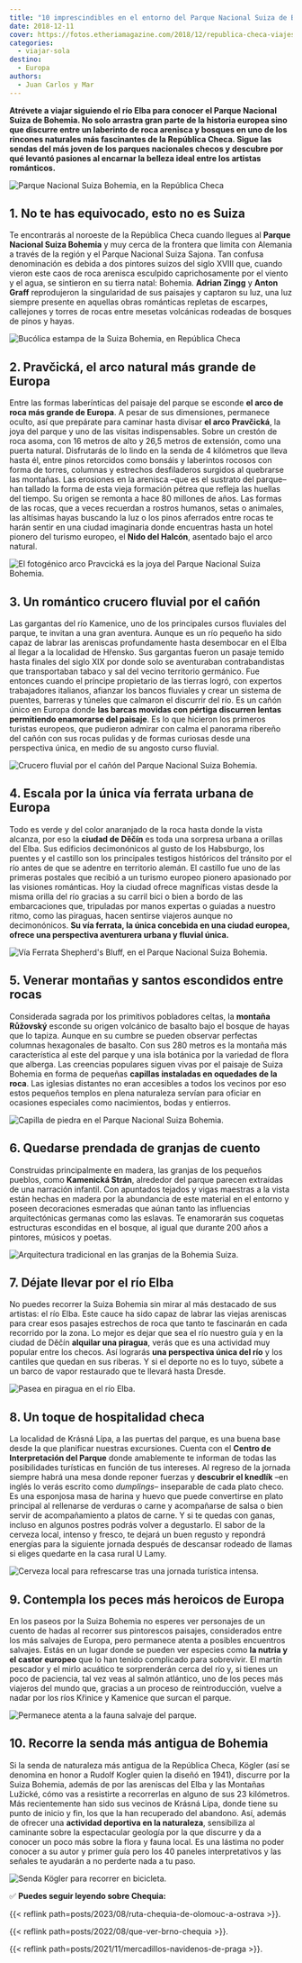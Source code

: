 ```yaml
---
title: "10 imprescindibles en el entorno del Parque Nacional Suiza de Bohemia"
date: 2018-12-11
cover: https://fotos.etheriamagazine.com/2018/12/republica-checa-viajes-mujeres-etheria-1.jpg
categories: 
  - viajar-sola
destino: 
  - Europa
authors: 
  - Juan Carlos y Mar
---
```


**Atrévete a viajar siguiendo el río Elba para conocer el Parque Nacional Suiza de 
Bohemia. No solo arrastra gran parte de la historia europea sino que discurre entre un 
laberinto de roca arenisca y bosques en uno de los rincones naturales más fascinantes de 
la República Checa. Sigue las sendas del más joven de los parques nacionales checos y 
descubre por qué levantó pasiones al encarnar la belleza ideal entre los artistas 
románticos.** 

![Parque Nacional Suiza Bohemia, en la República Checa](https://fotos.etheriamagazine.com/2018/12/republica-checa-viajes-mujeres-etheria.jpg "Uno de los rincones sorprendentes del Parque Nacional Suiza Bohemia (Rep. Checa).")

## 1\. No te has equivocado, esto no es Suiza

Te encontrarás al noroeste de la República Checa cuando llegues al **Parque Nacional 
Suiza Bohemia** y muy cerca de la frontera que limita con Alemania a través de la región 
y el Parque Nacional Suiza Sajona. Tan confusa denominación es debida a dos pintores 
suizos del siglo XVIII que, cuando vieron este caos de roca arenisca esculpido 
caprichosamente por el viento y el agua, se sintieron en su tierra natal: Bohemia. 
**Adrian Zingg** y **Anton Graff** reprodujeron la singularidad de sus paisajes y 
captaron su luz, una luz siempre presente en aquellas obras románticas repletas de 
escarpes, callejones y torres de rocas entre mesetas volcánicas rodeadas de bosques de 
pinos y hayas. 

![Bucólica estampa de la Suiza Bohemia, en República Checa](https://fotos.etheriamagazine.com/2018/12/republica-checa-viajes-mujeres-etheria-1.jpg "Bucólica estampa de la Suiza Bohemia (República Checa).")

## 2\. Pravčická, el arco natural más grande de Europa

Entre las formas laberínticas del paisaje del parque se esconde **el arco de roca más 
grande de Europa**. A pesar de sus dimensiones, permanece oculto, así que prepárate para 
caminar hasta divisar **el arco Pravčická**, la joya del parque y uno de las visitas 
indispensables. Sobre un crestón de roca asoma, con 16 metros de alto y 26,5 metros de 
extensión, como una puerta natural. Disfrutarás de lo lindo en la senda de 4 kilómetros 
que lleva hasta él, entre pinos retorcidos como bonsáis y laberintos rocosos con forma 
de torres, columnas y estrechos desfiladeros surgidos al quebrarse las montañas. Las 
erosiones en la arenisca –que es el sustrato del parque– han tallado la forma de esta 
vieja formación pétrea que refleja las huellas del tiempo. Su origen se remonta a hace 
80 millones de años. Las formas de las rocas, que a veces recuerdan a rostros humanos, 
setas o animales, las altísimas hayas buscando la luz o los pinos aferrados entre rocas 
te harán sentir en una ciudad imaginaria donde encuentras hasta un hotel pionero del 
turismo europeo, el **Nido del Halcón**, asentado bajo el arco natural. 

![El fotogénico arco Pravcická es la joya del Parque Nacional Suiza Bohemia.](https://fotos.etheriamagazine.com/2018/12/republica-checa-arco-Pravcicka-etheria-magazine.jpg "El fotogénico arco Pravcická es la joya del Parque Nacional Suiza Bohemia.")

## 3\. Un romántico crucero fluvial por el cañón

Las gargantas del río Kamenice, uno de los principales cursos fluviales del parque, te 
invitan a una gran aventura. Aunque es un río pequeño ha sido capaz de labrar las 
areniscas profundamente hasta desembocar en el Elba al llegar a la localidad de Hřensko. 
Sus gargantas fueron un pasaje temido hasta finales del siglo XIX por donde solo se 
aventuraban contrabandistas que transportaban tabaco y sal del vecino territorio 
germánico. Fue entonces cuando el príncipe propietario de las tierras logró, con 
expertos trabajadores italianos, afianzar los bancos fluviales y crear un sistema de 
puentes, barreras y túneles que calmaron el discurrir del río. Es un cañón único en 
Europa donde **las barcas movidas con pértiga discurren lentas permitiendo enamorarse 
del paisaje**. Es lo que hicieron los primeros turistas europeos, que pudieron admirar 
con calma el panorama ribereño del cañón con sus rocas pulidas y de formas curiosas 
desde una perspectiva única, en medio de su angosto curso fluvial. 

![Crucero fluvial por el cañón del Parque Nacional Suiza Bohemia.](https://fotos.etheriamagazine.com/2018/12/crucero-fluvial-cañon-republica-checa.jpg "Crucero fluvial por el cañón del Parque Nacional Suiza Bohemia.")

## 4\. Escala por la única vía ferrata urbana de Europa

Todo es verde y del color anaranjado de la roca hasta donde la vista alcanza, por eso la 
**ciudad de Děčín** es toda una sorpresa urbana a orillas del Elba. Sus edificios 
decimonónicos al gusto de los Habsburgo, los puentes y el castillo son los principales 
testigos históricos del tránsito por el río antes de que se adentre en territorio 
alemán. El castillo fue uno de las primeras postales que recibió a un turismo europeo 
pionero apasionado por las visiones románticas. Hoy la ciudad ofrece magníficas vistas 
desde la misma orilla del río gracias a su carril bici o bien a bordo de las 
embarcaciones que, tripuladas por manos expertas o guiadas a nuestro ritmo, como las 
piraguas, hacen sentirse viajeros aunque no decimonónicos. **Su vía ferrata, la única 
concebida en una ciudad europea, ofrece una perspectiva aventurera urbana y fluvial 
única.** 

![Vía Ferrata Shepherd's Bluff, en el Parque Nacional Suiza Bohemia.](https://fotos.etheriamagazine.com/2018/12/escalada-via-ferrata-rep-checa.jpg "Vía Ferrata Shepherd's Bluff, en el Parque Nacional Suiza Bohemia.")

## 5\. Venerar montañas y santos escondidos entre rocas

Considerada sagrada por los primitivos pobladores celtas, la **montaña Růžovský** 
esconde su origen volcánico de basalto bajo el bosque de hayas que lo tapiza. Aunque en 
su cumbre se pueden observar perfectas columnas hexagonales de basalto. Con sus 280 
metros es la montaña más característica al este del parque y una isla botánica por la 
variedad de flora que alberga. Las creencias populares siguen vivas por el paisaje de 
Suiza Bohemia en forma de pequeñas **capillas instaladas en oquedades de la roca**. Las 
iglesias distantes no eran accesibles a todos los vecinos por eso estos pequeños templos 
en plena naturaleza servían para oficiar en ocasiones especiales como nacimientos, bodas 
y entierros. 

![Capilla de piedra en el Parque Nacional Suiza Bohemia.](https://fotos.etheriamagazine.com/2018/12/viaje-mujeres-bohemia-suiza-rep-checa.jpg "Capilla de piedra en el Parque Nacional Suiza Bohemia.")

## 6\. Quedarse prendada de granjas de cuento

Construidas principalmente en madera, las granjas de los pequeños pueblos, como 
**Kamenická Strán**, alrededor del parque parecen extraídas de una narración infantil. 
Con apuntados tejados y vigas maestras a la vista están hechas en madera por la 
abundancia de este material en el entorno y poseen decoraciones esmeradas que aúnan 
tanto las influencias arquitectónicas germanas como las eslavas. Te enamorarán sus 
coquetas estructuras escondidas en el bosque, al igual que durante 200 años a pintores, 
músicos y poetas. 

![Arquitectura tradicional en las granjas de la Bohemia Suiza.](https://fotos.etheriamagazine.com/2018/12/granjas-cuento-bohemia-suiza.jpg "Arquitectura tradicional en las granjas de la Bohemia Suiza.")

## 7\. Déjate llevar por el río Elba

No puedes recorrer la Suiza Bohemia sin mirar al más destacado de sus artistas: el río 
Elba. Este cauce ha sido capaz de labrar las viejas areniscas para crear esos pasajes 
estrechos de roca que tanto te fascinarán en cada recorrido por la zona. Lo mejor es 
dejar que sea el río nuestro guía y en la ciudad de Děčín **alquilar una piragua**, 
verás que es una actividad muy popular entre los checos. Así lograrás **una perspectiva 
única del río** y los cantiles que quedan en sus riberas. Y si el deporte no es lo tuyo, 
súbete a un barco de vapor restaurado que te llevará hasta Dresde. 

![Pasea en piragua en el río Elba.](https://fotos.etheriamagazine.com/2018/12/rio-elba-rep-checa.jpg "Pasea en piragua en el río Elba.")

## 8\. Un toque de hospitalidad checa

La localidad de Krásná Lípa, a las puertas del parque, es una buena base desde la que 
planificar nuestras excursiones. Cuenta con el **Centro de Interpretación del Parque** 
donde amablemente te informan de todas las posibilidades turísticas en función de tus 
intereses. Al regreso de la jornada siempre habrá una mesa donde reponer fuerzas y 
**descubrir el knedlík** –en inglés lo verás escrito como _dumplings_– inseparable de 
cada plato checo. Es una esponjosa masa de harina y huevo que puede convertirse en plato 
principal al rellenarse de verduras o carne y acompañarse de salsa o bien servir de 
acompañamiento a platos de carne. Y si te quedas con ganas, incluso en algunos postres 
podrás volver a degustarlo. El sabor de la cerveza local, intenso y fresco, te dejará un 
buen regusto y repondrá energías para la siguiente jornada después de descansar rodeado 
de llamas si eliges quedarte en la casa rural U Lamy. 

![Cerveza local para refrescarse tras una jornada turística intensa.](https://fotos.etheriamagazine.com/2018/12/cerveza-republica-checa.jpg "Cerveza local para refrescarse tras una jornada turística intensa.")

## 9\. Contempla los peces más heroicos de Europa

En los paseos por la Suiza Bohemia no esperes ver personajes de un cuento de hadas al 
recorrer sus pintorescos paisajes, considerados entre los más salvajes de Europa, pero 
permanece atenta a posibles encuentros salvajes. Estás en un lugar donde se pueden ver 
especies como **la nutria y el castor europeo** que lo han tenido complicado para 
sobrevivir. El martín pescador y el mirlo acuático te sorprenderán cerca del río y, si 
tienes un poco de paciencia, tal vez veas al salmón atlántico, uno de los peces más 
viajeros del mundo que, gracias a un proceso de reintroducción, vuelve a nadar por los 
ríos Křinice y Kamenice que surcan el parque. 

![Permanece atenta a la fauna salvaje del parque.](https://fotos.etheriamagazine.com/2018/12/peces-parque-nacional-suiza.jpg "Permanece atenta a la fauna salvaje del parque.")

## 10\. Recorre la senda más antigua de Bohemia

Si la senda de naturaleza más antigua de la República Checa, Kögler (así se denomina en 
honor a Rudolf Kogler quien la diseñó en 1941), discurre por la Suiza Bohemia, además de 
por las areniscas del Elba y las Montañas Lužické, cómo vas a resistirte a recorrerlas 
en alguno de sus 23 kilómetros. Más recientemente han sido sus vecinos de Krásná Lípa, 
donde tiene su punto de inicio y fin, los que la han recuperado del abandono. Así, 
además de ofrecer una **actividad deportiva en la naturaleza**, sensibiliza al caminante 
sobre la espectacular geología por la que discurre y da a conocer un poco más sobre la 
flora y fauna local. Es una lástima no poder conocer a su autor y primer guía pero los 
40 paneles interpretativos y las señales te ayudarán a no perderte nada a tu paso. 

![Senda Kögler para recorrer en bicicleta.](https://fotos.etheriamagazine.com/2018/12/Kogler-senda-bicicleta-rep-checa.jpg "Senda Kögler para recorrer en bicicleta.")

✅ **Puedes seguir leyendo sobre Chequia:** 

{{< reflink path=posts/2023/08/ruta-chequia-de-olomouc-a-ostrava >}}. 

{{< reflink path=posts/2022/08/que-ver-brno-chequia >}}. 

{{< reflink path=posts/2021/11/mercadillos-navidenos-de-praga >}}.
